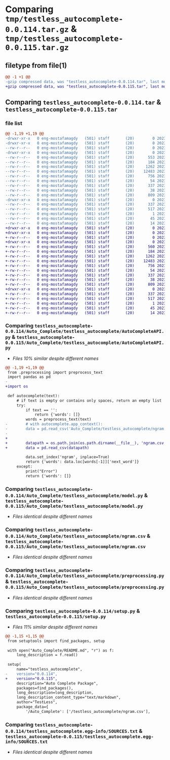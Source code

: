 # Comparing `tmp/testless_autocomplete-0.0.114.tar.gz` & `tmp/testless_autocomplete-0.0.115.tar.gz`

## filetype from file(1)

```diff
@@ -1 +1 @@
-gzip compressed data, was "testless_autocomplete-0.0.114.tar", last modified: Sun Jun 25 20:30:07 2023, max compression
+gzip compressed data, was "testless_autocomplete-0.0.115.tar", last modified: Sun Jun 25 21:10:12 2023, max compression
```

## Comparing `testless_autocomplete-0.0.114.tar` & `testless_autocomplete-0.0.115.tar`

### file list

```diff
@@ -1,19 +1,19 @@
-drwxr-xr-x   0 eng-mostafamagdy   (501) staff       (20)        0 2023-06-25 20:30:07.052637 testless_autocomplete-0.0.114/
-drwxr-xr-x   0 eng-mostafamagdy   (501) staff       (20)        0 2023-06-25 20:30:07.049120 testless_autocomplete-0.0.114/Auto_Complete/
--rw-r--r--   0 eng-mostafamagdy   (501) staff       (20)        0 2023-06-22 21:16:29.000000 testless_autocomplete-0.0.114/Auto_Complete/__init__.py
-drwxr-xr-x   0 eng-mostafamagdy   (501) staff       (20)        0 2023-06-25 20:30:07.050545 testless_autocomplete-0.0.114/Auto_Complete/testless_autocomplete/
--rw-r--r--   0 eng-mostafamagdy   (501) staff       (20)      553 2023-06-25 20:19:23.000000 testless_autocomplete-0.0.114/Auto_Complete/testless_autocomplete/AutoCompleteAPI.py
--rw-r--r--   0 eng-mostafamagdy   (501) staff       (20)      184 2023-06-25 20:08:40.000000 testless_autocomplete-0.0.114/Auto_Complete/testless_autocomplete/__init__.py
--rw-r--r--   0 eng-mostafamagdy   (501) staff       (20)     1262 2023-06-22 21:50:10.000000 testless_autocomplete-0.0.114/Auto_Complete/testless_autocomplete/model.py
--rw-r--r--   0 eng-mostafamagdy   (501) staff       (20)    12483 2023-06-22 21:40:11.000000 testless_autocomplete-0.0.114/Auto_Complete/testless_autocomplete/ngram.csv
--rw-r--r--   0 eng-mostafamagdy   (501) staff       (20)      756 2023-06-22 21:39:36.000000 testless_autocomplete-0.0.114/Auto_Complete/testless_autocomplete/preprocessing.py
--rw-r--r--   0 eng-mostafamagdy   (501) staff       (20)       54 2023-06-25 20:27:59.000000 testless_autocomplete-0.0.114/MANIFEST.in
--rw-r--r--   0 eng-mostafamagdy   (501) staff       (20)      337 2023-06-25 20:30:07.052432 testless_autocomplete-0.0.114/PKG-INFO
--rw-r--r--   0 eng-mostafamagdy   (501) staff       (20)       38 2023-06-25 20:30:07.052684 testless_autocomplete-0.0.114/setup.cfg
--rw-r--r--   0 eng-mostafamagdy   (501) staff       (20)      809 2023-06-25 20:30:01.000000 testless_autocomplete-0.0.114/setup.py
-drwxr-xr-x   0 eng-mostafamagdy   (501) staff       (20)        0 2023-06-25 20:30:07.052138 testless_autocomplete-0.0.114/testless_autocomplete.egg-info/
--rw-r--r--   0 eng-mostafamagdy   (501) staff       (20)      337 2023-06-25 20:30:06.000000 testless_autocomplete-0.0.114/testless_autocomplete.egg-info/PKG-INFO
--rw-r--r--   0 eng-mostafamagdy   (501) staff       (20)      517 2023-06-25 20:30:07.000000 testless_autocomplete-0.0.114/testless_autocomplete.egg-info/SOURCES.txt
--rw-r--r--   0 eng-mostafamagdy   (501) staff       (20)        1 2023-06-25 20:30:06.000000 testless_autocomplete-0.0.114/testless_autocomplete.egg-info/dependency_links.txt
--rw-r--r--   0 eng-mostafamagdy   (501) staff       (20)       45 2023-06-25 20:30:06.000000 testless_autocomplete-0.0.114/testless_autocomplete.egg-info/requires.txt
--rw-r--r--   0 eng-mostafamagdy   (501) staff       (20)       14 2023-06-25 20:30:06.000000 testless_autocomplete-0.0.114/testless_autocomplete.egg-info/top_level.txt
+drwxr-xr-x   0 eng-mostafamagdy   (501) staff       (20)        0 2023-06-25 21:10:12.407964 testless_autocomplete-0.0.115/
+drwxr-xr-x   0 eng-mostafamagdy   (501) staff       (20)        0 2023-06-25 21:10:12.403946 testless_autocomplete-0.0.115/Auto_Complete/
+-rw-r--r--   0 eng-mostafamagdy   (501) staff       (20)        0 2023-06-22 21:16:29.000000 testless_autocomplete-0.0.115/Auto_Complete/__init__.py
+drwxr-xr-x   0 eng-mostafamagdy   (501) staff       (20)        0 2023-06-25 21:10:12.405803 testless_autocomplete-0.0.115/Auto_Complete/testless_autocomplete/
+-rw-r--r--   0 eng-mostafamagdy   (501) staff       (20)      560 2023-06-25 21:09:29.000000 testless_autocomplete-0.0.115/Auto_Complete/testless_autocomplete/AutoCompleteAPI.py
+-rw-r--r--   0 eng-mostafamagdy   (501) staff       (20)      184 2023-06-25 20:08:40.000000 testless_autocomplete-0.0.115/Auto_Complete/testless_autocomplete/__init__.py
+-rw-r--r--   0 eng-mostafamagdy   (501) staff       (20)     1262 2023-06-22 21:50:10.000000 testless_autocomplete-0.0.115/Auto_Complete/testless_autocomplete/model.py
+-rw-r--r--   0 eng-mostafamagdy   (501) staff       (20)    12483 2023-06-22 21:40:11.000000 testless_autocomplete-0.0.115/Auto_Complete/testless_autocomplete/ngram.csv
+-rw-r--r--   0 eng-mostafamagdy   (501) staff       (20)      756 2023-06-22 21:39:36.000000 testless_autocomplete-0.0.115/Auto_Complete/testless_autocomplete/preprocessing.py
+-rw-r--r--   0 eng-mostafamagdy   (501) staff       (20)       54 2023-06-25 20:27:59.000000 testless_autocomplete-0.0.115/MANIFEST.in
+-rw-r--r--   0 eng-mostafamagdy   (501) staff       (20)      337 2023-06-25 21:10:12.407478 testless_autocomplete-0.0.115/PKG-INFO
+-rw-r--r--   0 eng-mostafamagdy   (501) staff       (20)       38 2023-06-25 21:10:12.408098 testless_autocomplete-0.0.115/setup.cfg
+-rw-r--r--   0 eng-mostafamagdy   (501) staff       (20)      809 2023-06-25 21:10:00.000000 testless_autocomplete-0.0.115/setup.py
+drwxr-xr-x   0 eng-mostafamagdy   (501) staff       (20)        0 2023-06-25 21:10:12.407237 testless_autocomplete-0.0.115/testless_autocomplete.egg-info/
+-rw-r--r--   0 eng-mostafamagdy   (501) staff       (20)      337 2023-06-25 21:10:12.000000 testless_autocomplete-0.0.115/testless_autocomplete.egg-info/PKG-INFO
+-rw-r--r--   0 eng-mostafamagdy   (501) staff       (20)      517 2023-06-25 21:10:12.000000 testless_autocomplete-0.0.115/testless_autocomplete.egg-info/SOURCES.txt
+-rw-r--r--   0 eng-mostafamagdy   (501) staff       (20)        1 2023-06-25 21:10:12.000000 testless_autocomplete-0.0.115/testless_autocomplete.egg-info/dependency_links.txt
+-rw-r--r--   0 eng-mostafamagdy   (501) staff       (20)       45 2023-06-25 21:10:12.000000 testless_autocomplete-0.0.115/testless_autocomplete.egg-info/requires.txt
+-rw-r--r--   0 eng-mostafamagdy   (501) staff       (20)       14 2023-06-25 21:10:12.000000 testless_autocomplete-0.0.115/testless_autocomplete.egg-info/top_level.txt
```

### Comparing `testless_autocomplete-0.0.114/Auto_Complete/testless_autocomplete/AutoCompleteAPI.py` & `testless_autocomplete-0.0.115/Auto_Complete/testless_autocomplete/AutoCompleteAPI.py`

 * *Files 10% similar despite different names*

```diff
@@ -1,19 +1,19 @@
 from .preprocessing import preprocess_text
 import pandas as pd
-
+import os
 
 def autocomplete(text):
     # if text is empty or contains only spaces, return an empty list
     try:
         if text == '':
             return {'words': []}
         words = preprocess_text(text)
-        # with autocomplete.app_context():
-        data = pd.read_csv('Auto_Complete/testless_autocomplete/ngram.csv')
-
+        
+        datapath = os.path.join(os.path.dirname(__file__), 'ngram.csv')
+        data = pd.read_csv(datapath)
 
         data.set_index('ngram', inplace=True)
         return {'words': data.loc[words[-1]]['next_word']} 
     except:
         print("Error")
         return {'words': []}
```

### Comparing `testless_autocomplete-0.0.114/Auto_Complete/testless_autocomplete/model.py` & `testless_autocomplete-0.0.115/Auto_Complete/testless_autocomplete/model.py`

 * *Files identical despite different names*

### Comparing `testless_autocomplete-0.0.114/Auto_Complete/testless_autocomplete/ngram.csv` & `testless_autocomplete-0.0.115/Auto_Complete/testless_autocomplete/ngram.csv`

 * *Files identical despite different names*

### Comparing `testless_autocomplete-0.0.114/Auto_Complete/testless_autocomplete/preprocessing.py` & `testless_autocomplete-0.0.115/Auto_Complete/testless_autocomplete/preprocessing.py`

 * *Files identical despite different names*

### Comparing `testless_autocomplete-0.0.114/setup.py` & `testless_autocomplete-0.0.115/setup.py`

 * *Files 11% similar despite different names*

```diff
@@ -1,15 +1,15 @@
 from setuptools import find_packages, setup
 
 with open("Auto_Complete/README.md", "r") as f:
     long_description = f.read()
 
 setup(
     name="testless_autocomplete",
-    version="0.0.114",
+    version="0.0.115",
     description="Auto Complete Package",
     packages=find_packages(),
     long_description=long_description,
     long_description_content_type="text/markdown",
     author="TestLess",
     package_data={
         '/Auto_Complete': ['/testless_autocomplete/ngram.csv'],
```

### Comparing `testless_autocomplete-0.0.114/testless_autocomplete.egg-info/SOURCES.txt` & `testless_autocomplete-0.0.115/testless_autocomplete.egg-info/SOURCES.txt`

 * *Files identical despite different names*

